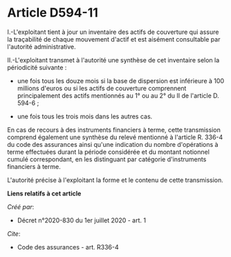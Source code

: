 # Article D594-11

I.-L'exploitant tient à jour un inventaire des actifs de couverture qui assure la traçabilité de chaque mouvement d'actif et
est aisément consultable par l'autorité administrative.

II.-L'exploitant transmet à l'autorité une synthèse de cet inventaire selon la périodicité suivante :

- une fois tous les douze mois si la base de dispersion est inférieure à 100 millions d'euros ou si les actifs de couverture
comprennent principalement des actifs mentionnés au 1° ou au 2° du II de l'article D. 594-6 ;

- une fois tous les trois mois dans les autres cas.

En cas de recours à des instruments financiers à terme, cette transmission comprend également une synthèse du relevé
mentionné à l'article R. 336-4 du code des assurances ainsi qu'une indication du nombre d'opérations à terme effectuées
durant la période considérée et du montant notionnel cumulé correspondant, en les distinguant par catégorie d'instruments
financiers à terme.

L'autorité précise à l'exploitant la forme et le contenu de cette transmission.

**Liens relatifs à cet article**

_Créé par_:

  - Décret n°2020-830 du 1er juillet 2020 - art. 1

_Cite_:

  - Code des assurances - art. R336-4
